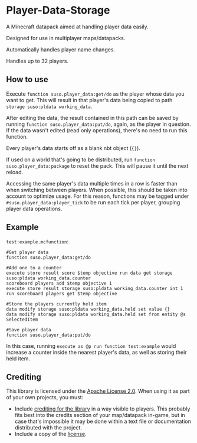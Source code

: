 # Player-Data-Storage
A Minecraft datapack aimed at handling player data easily.

Designed for use in multiplayer maps/datapacks.

Automatically handles player name changes.

Handles up to 32 players.


## How to use
Execute `function suso.player_data:get/do` as the player whose data you want to get. This will result in that player's data being copied to path `storage suso:pldata working_data`.

After editing the data, the result contained in this path can be saved by running `function suso.player_data:put/do`, again, as the player in question. If the data wasn't edited (read only operations), there's no need to run this function.

Every player's data starts off as a blank nbt object (`{}`).

If used on a world that's going to be distributed, run `function suso.player_data:package` to reset the pack. This will pause it until the next reload.

Accessing the same player's data multiple times in a row is faster than when switching between players. When possible, this should be taken into account to optimize usage. For this reason, functions may be tagged under `#suso.player_data:player_tick` to be run each tick per player, grouping player data operations.


## Example
`test:example.mcfunction`:
```mcfunction
#Get player data
function suso.player_data:get/do

#Add one to a counter
execute store result score $temp objective run data get storage suso:pldata working_data.counter
scoreboard players add $temp objective 1
execute store result storage suso:pldata working_data.counter int 1 run scoreboard players get $temp objective

#Store the players currently held item
data modify storage suso:pldata working_data.held set value {}
data modify storage suso:pldata working_data.held set from entity @s SelectedItem

#Save player data
function suso.player_data:put/do
```
In this case, running `execute as @p run function test:example` would increase a counter inside the nearest player's data, as well as storing their held item.

## Crediting
This library is licensed under the [Apache License 2.0](https://github.com/5uso/Player-Data-Storage/blob/main/LICENSE). When using it as part of  your own projects, you must:

- Include [crediting for the library](https://github.com/5uso/Player-Data-Storage/blob/main/NOTICE) in a way visible to players. This probably fits best into the credits section of your map/datapack in-game, but in case that's impossible it may be done within a text file or documentation distributed with the project.
- Include a copy of the [license](https://github.com/5uso/Player-Data-Storage/blob/main/LICENSE).
